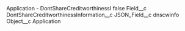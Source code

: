 <?xml version="1.0" encoding="UTF-8"?>
<CustomMetadata xmlns="http://soap.sforce.com/2006/04/metadata" xmlns:xsi="http://www.w3.org/2001/XMLSchema-instance" xmlns:xsd="http://www.w3.org/2001/XMLSchema">
    <label>Application - DontShareCreditworthinessI</label>
    <protected>false</protected>
    <values>
        <field>Field__c</field>
        <value xsi:type="xsd:string">DontShareCreditworthinessInformation__c</value>
    </values>
    <values>
        <field>JSON_Field__c</field>
        <value xsi:type="xsd:string">dnscwinfo</value>
    </values>
    <values>
        <field>Object__c</field>
        <value xsi:type="xsd:string">Application</value>
    </values>
</CustomMetadata>
